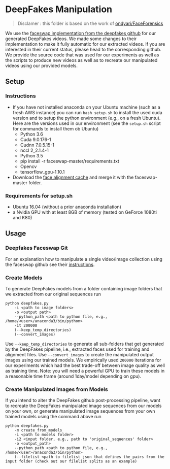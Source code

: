 # DeepFakes Manipulation

> Disclamer : this folder is based on the work of [ondyari/FaceForensics](https://github.com/ondyari/FaceForensics/tree/534fe11c4de65663b4134edca0a228442bfa63a7)

We use the [faceswap implementation from the deepfakes github](https://github.com/deepfakes/faceswap) for our generated DeepFakes videos. We made some changes to their implementation to make it fully automatic for our extracted videos. If you are interested in their current status, please head to the corresponding github.
We provide the source code that was used for our experiments as well as the scripts to produce new videos as well as to recreate our manipulated videos using our provided models.

## Setup

### Instructions

- If you have not installed anaconda on your Ubuntu machine (such as a fresh AWS instance) you can run `bash setup.sh` to install the used cuda version and to setup the python environment (e.g., on a fresh Ubuntu). Here are the versions used in our environment (see the `setup.sh` script for commands to install them ob Ubuntu)
    - Python 3.6
    - Cuda 9.0.176-1
    - Cudnn 7.0.5.15-1
    - nccl 2_2.1.4-1
    - Python 3.5
    - pip install -r faceswap-master/requirements.txt
    - Opencv
    - tensorflow_gpu-1.10.1 
- Download the [face alignment cache](http://kaldir.vc.in.tum.de/faceforensics/models/DeepFakes_face_alignment_cache.zip) and merge it with the faceswap-master folder.

### Requirements for setup.sh

- Ubuntu 16.04 (without a prior anaconda installation)
- a Nvidia GPU with at least 8GB of memory (tested on GeForce 1080ti and K80)

## Usage

### Deepfakes Faceswap Git
For an explanation how to manipulate a single video/image collection using the faceswap github see their [instructions](faceswap-master/USAGE.md).

### Create Models
To generate DeepFakes models from a folder containing image folders that we extracted from our original sequences run
```shell
python deepfakes.py
    -i <path to image folders>
    -o <output path>
    --python_path <path to python file, e.g., /home/<user>/anaconda3/bin/python>
    -it 200000
    (--keep_temp_directories)
    (--convert_images)
```
Use `--keep_temp_directories` to generate all sub-folders that get generated by the DeepFakes pipeline, i.e., extracted faces used for training and alignment files. Use `--convert_images` to create the manipulated output images using our trained models.
We empirically used `200000` iterations for our experiments which had the best trade-off between image quality as well as training time. Note: you will need a powerful GPU to train these models in a reasonable time frame (around 1day/model depending on gpu).    

### Create Manipulated Images from Models
If you intend to alter the DeepFakes github post-processing pipeline, want to recreate the DeepFakes manipulated image sequences from our models on your own, or generate manipulated image sequences from your own trained models using the command above run
```shell
python deepfakes.py
    -m create_from_models
    -i <path to models folder>
    -i2 <input folder, e.g., path to 'original_sequences' folder>
    -o <output_path>
    --python_path <path to python file, e.g., /home/<user>/anaconda3/bin/python>
    (--filelist <path to filelist json that defines the pairs from the input folder (check out our filelist splits as an example)
```
